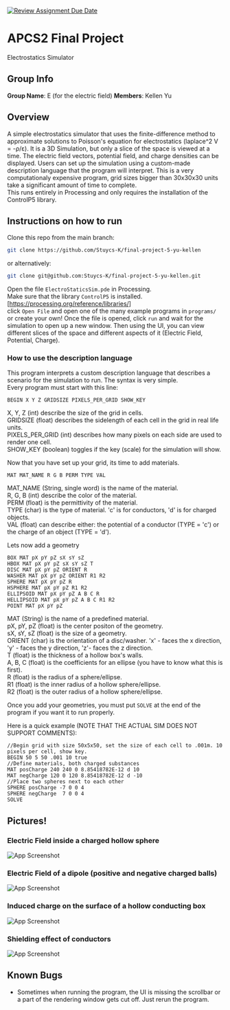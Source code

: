 [![Review Assignment Due Date](https://classroom.github.com/assets/deadline-readme-button-24ddc0f5d75046c5622901739e7c5dd533143b0c8e959d652212380cedb1ea36.svg)](https://classroom.github.com/a/syDSSnTt)
# APCS2 Final Project
Electrostatics Simulator

## Group Info
**Group Name**: E (for the electric field)
**Members**: Kellen Yu

## Overview
A simple electrostatics simulator that uses the finite-difference method to approximate solutions to Poisson's equation for electrostatics (laplace^2 V = -ρ/ε). It is a 3D Simulation, but only a slice of the space is viewed at a time. The electric field vectors, potential field, and charge densities can be displayed. Users can set up the simulation using a custom-made description language that the program will interpret. This is a very computationaly expensive program, grid sizes bigger than 30x30x30 units take a significant amount of time to complete. 
<br>
This runs entirely in Processing and only requires the installation of the ControlP5 library. 

## Instructions on how to run
Clone this repo from the main branch:
```bash
git clone https://github.com/Stuycs-K/final-project-5-yu-kellen
```
or alternatively:
```bash
git clone git@github.com:Stuycs-K/final-project-5-yu-kellen.git
```
Open the file ```ElectroStaticsSim.pde``` in Processing.
<br>
Make sure that the library ```ControlP5``` is installed. <br>
[https://processing.org/reference/libraries/]
<br>
click ```Open File``` and open one of the many example programs in ```programs/``` or create your own! Once the file is opened, click ```run``` and wait for the simulation to open up a new window. Then using the UI, you can view different slices of the space and different aspects of it (Electric Field, Potential, Charge). 

### How to use the description language
This program interprets a custom description language that describes a scenario for the simulation to run. The syntax is very simple. 
<br>
Every program must start with this line:

```
BEGIN X Y Z GRIDSIZE PIXELS_PER_GRID SHOW_KEY 
```

X, Y, Z (int) describe the size of the grid in cells. <br>
GRIDSIZE (float) describes the sidelength of each cell in the grid in real life units. <br>
PIXELS_PER_GRID (int) describes how many pixels on each side are used to render one cell. <br>
SHOW_KEY (boolean) toggles if the key (scale) for the simulation will show. <br>

Now that you have set up your grid, its time to add materials.
```
MAT MAT_NAME R G B PERM TYPE VAL
```
MAT_NAME (String, single word) is the name of the material. <br>
R, G, B (int) describe the color of the material. <br>
PERM (float) is the permittivity of the material. <br>
TYPE (char) is the type of material. 'c' is for conductors, 'd' is for charged objects. <br>
VAL (float) can describe either: the potential of a conductor (TYPE = 'c') or the charge of an object (TYPE = 'd'). <br>

Lets now add a geometry
```
BOX MAT pX pY pZ sX sY sZ
HBOX MAT pX pY pZ sX sY sZ T
DISC MAT pX pY pZ ORIENT R
WASHER MAT pX pY pZ ORIENT R1 R2
SPHERE MAT pX pY pZ R
HSPHERE MAT pX pY pZ R1 R2
ELLIPSOID MAT pX pY pZ A B C R
HELLIPSOID MAT pX pY pZ A B C R1 R2
POINT MAT pX pY pZ
```
MAT (String) is the name of a predefined material. <br>
pX, pY, pZ (float) is the center positon of the geometry. <br>
sX, sY, sZ (float) is the size of a geometry. <br>
ORIENT (char) is the orientation of a disc/washer. 'x' - faces the x direction, 'y' - faces the y direction, 'z'- faces the z direction. <br>
T (float) is the thickness of a hollow box's walls. <br>
A, B, C (float) is the coefficients for an ellipse (you have to know what this is first). <br>
R (float) is the radius of a sphere/ellipse. <br>
R1 (float) is the inner radius of a hollow sphere/ellipse. <br>
R2 (float) is the outer radius of a hollow sphere/ellipse. <br>

Once you add your geometries, you must put ```SOLVE``` at the end of the program if you want it to run properly. <br>

Here is a quick example (NOTE THAT THE ACTUAL SIM DOES NOT SUPPORT COMMENTS): 
```
//Begin grid with size 50x5x50, set the size of each cell to .001m. 10 pixels per cell, show key.
BEGIN 50 5 50 .001 10 true 
//Define materials, both charged substances
MAT posCharge 240 240 0 8.85418782E-12 d 10
MAT negCharge 120 0 120 8.85418782E-12 d -10
//Place two spheres next to each other
SPHERE posCharge -7 0 0 4
SPHERE negCharge  7 0 0 4
SOLVE
```

## Pictures!
### Electric Field inside a charged hollow sphere
![App Screenshot](https://github.com/Stuycs-K/final-project-5-yu-kellen/blob/main/images/ChargedSphere.png)
### Electric Field of a dipole (positive and negative charged balls)
![App Screenshot](https://github.com/Stuycs-K/final-project-5-yu-kellen/blob/main/images/Dipole.png)
### Induced charge on the surface of a hollow conducting box
![App Screenshot](https://github.com/Stuycs-K/final-project-5-yu-kellen/blob/main/images/InducedCharge.png)
### Shielding effect of conductors
![App Screenshot](https://github.com/Stuycs-K/final-project-5-yu-kellen/blob/main/images/Shielding.png)

## Known Bugs
- Sometimes when running the program, the UI is missing the scrollbar or a part of the rendering window gets cut off. Just rerun the program.




